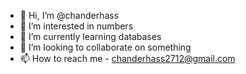 - 👋 Hi, I’m @chanderhass
- 👀 I’m interested in numbers
- 🌱 I’m currently learning databases
- 💞️ I’m looking to collaborate on something
- 📫 How to reach me - chanderhass2712@gmail.com

<!---
chanderhass/chanderhass is a ✨ special ✨ repository because its `README.md` (this file) appears on your GitHub profile.
You can click the Preview link to take a look at your changes.
--->
